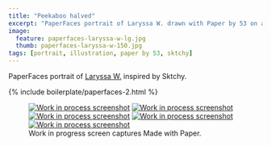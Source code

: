 ```yaml
---
title: "Peekaboo halved"
excerpt: "PaperFaces portrait of Laryssa W. drawn with Paper by 53 on an iPad."
image: 
  feature: paperfaces-laryssa-w-lg.jpg
  thumb: paperfaces-laryssa-w-150.jpg
tags: [portrait, illustration, paper by 53, sktchy]
---
```


PaperFaces portrait of [Laryssa W.](http://sktchy.com/rHtydc) inspired by Sktchy.

{% include boilerplate/paperfaces-2.html %}

<figure class="third">
	<a href="{{ site.url }}/images/paperfaces-laryssa-w-process-1-lg.jpg"><img src="{{ site.url }}/images/paperfaces-laryssa-w-process-1-600.jpg" alt="Work in process screenshot"></a>
	<a href="{{ site.url }}/images/paperfaces-laryssa-w-process-2-lg.jpg"><img src="{{ site.url }}/images/paperfaces-laryssa-w-process-2-600.jpg" alt="Work in process screenshot"></a>
	<a href="{{ site.url }}/images/paperfaces-laryssa-w-process-3-lg.jpg"><img src="{{ site.url }}/images/paperfaces-laryssa-w-process-3-600.jpg" alt="Work in process screenshot"></a>
	<a href="{{ site.url }}/images/paperfaces-laryssa-w-process-4-lg.jpg"><img src="{{ site.url }}/images/paperfaces-laryssa-w-process-4-600.jpg" alt="Work in process screenshot"></a>
	<a href="{{ site.url }}/images/paperfaces-laryssa-w-process-5-lg.jpg"><img src="{{ site.url }}/images/paperfaces-laryssa-w-process-5-600.jpg" alt="Work in process screenshot"></a>
	<figcaption>Work in progress screen captures Made with Paper.</figcaption>
</figure>